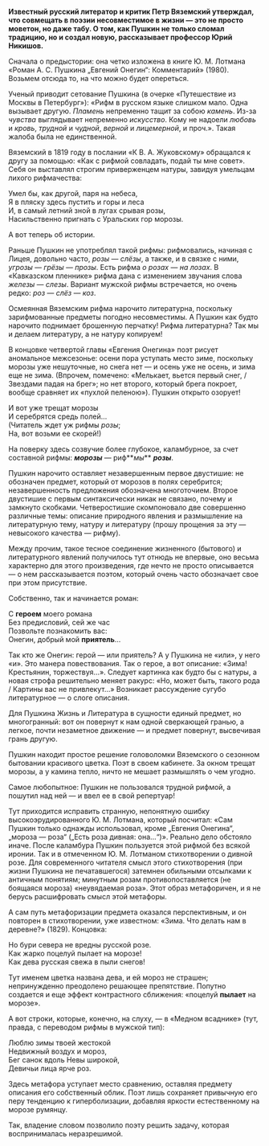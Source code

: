 **Известный русский литератор и критик Петр Вяземский утверждал, что совмещать в поэзии несовместимое в жизни — это не просто моветон, но даже табу. О том, как Пушкин не только сломал традицию, но и создал новую, рассказывает профессор Юрий Никишов.**  


Сначала о предыстории: она четко изложена в книге Ю. М. Лотмана «Роман А. С. Пушкина „Евгений Онегин“: Комментарий» (1980). Возьмем отсюда то, на что можно будет опереться.

Ученый приводит сетование Пушкина (в очерке «Путешествие из Москвы в Петербург»): «Рифм в русском языке слишком мало. Одна вызывает другую. _Пламень_ непременно тащит за собою _камень_. Из-за _чувства_ выглядывает непременно _искусство_. Кому не надоели _любовь_ и _кровь_, _трудной_ и _чудной_, _верной_ и _лицемерной_, и проч.». Такая жалоба была не единственной.

Вяземский в 1819 году в послании «К В. А. Жуковскому» обращался к другу за помощью: «Как с рифмой совладать, подай ты мне совет». Себя он выставлял строгим приверженцем натуры, завидуя умельцам лихого рифмачества:

Умел бы, как другой, паря на небеса,  
Я в пляску здесь пустить и горы и леса  
И, в самый летний зной в лугах срывая розы,  
Насильственно пригнать с Уральских гор морозы.

А вот теперь об истории.

Раньше Пушкин не употреблял такой рифмы: рифмовались, начиная с Лицея, довольно часто, _розы — слёзы_, а также, и в связке с ними, _угрозы — грёзы — прозы_. Есть рифма _о розах — на лозах_. В «Кавказском пленнике» рифма дана с изменением звучания слова _железы — слезы_. Вариант мужской рифмы встречается, но очень редко: _роз — слёз — коз_.

Осмеянная Вяземским рифма нарочито литературна, поскольку зарифмованные предметы погодно несовместимы. А Пушкин как будто нарочито поднимает брошенную перчатку! Рифма литературна? Так мы и делаем литературу, а не натуру копируем!

В концовке четвертой главы «Евгения Онегина» поэт рисует аномальное межсезонье: осени пора уступать место зиме, поскольку морозы уже нешуточные, но снега нет — и осень уже не осень, и зима еще не зима. (Впрочем, помечено: «Мелькает, вьется первый снег, / Звездами падая на брег»; но нет второго, который брега покроет, вообще сравняет их «пухлой пеленою»). Пушкин открыто озорует!

И вот уже трещат морозы  
И серебрятся средь полей…  
(Читатель ждет уж рифмы _розы_;  
На, вот возьми ее скорей!)

На поверку здесь созвучие более глубокое, каламбурное, за счет составной рифмы: **_морозы_** — риф**_мы_** **_розы_**.

Пушкин нарочито оставляет незавершенным первое двустишие: не обозначен предмет, который от морозов в полях серебрится; незавершенность предложения обозначена многоточием. Второе двустишие с первым синтаксически никак не связано, почему и замкнуто скобками. Четверостишие скомпоновало две совершенно различные темы: описание природного явления и размышление на литературную тему, натуру и литературу (прошу прощения за эту — невысокого качества — рифму).

Между прочим, такое тесное соединение жизненного (бытового) и литературного явлений получилось тут отнюдь не впервые, оно весьма характерно для этого произведения, где нечто не просто описывается — о нем рассказывается поэтом, который очень часто обозначает свое при этом присутствие.

Собственно, так и начинается роман:

С **героем** моего романа  
Без предисловий, сей же час  
Позвольте познакомить вас:  
Онегин, добрый мой **приятель**…

Так кто же Онегин: герой — или приятель? А у Пушкина не «или», у него «и». Это манера повествования. Так о герое, а вот описание: «Зима! Крестьянин, торжествуя…». Следует картинка как будто бы с натуры, а новая строфа решительно меняет ракурс: «Но, может быть, такого рода / Картины вас не привлекут…» Возникает рассуждение сугубо литературное — о слоге описания.

Для Пушкина Жизнь и Литература в сущности единый предмет, но многогранный: вот он повернут к нам одной сверкающей гранью, а легкое, почти незаметное движение — и предмет повернут, высвечивая грань другую.

Пушкин находит простое решение головоломки Вяземского о сезонном бытовании красивого цветка. Поэт в своем кабинете. За окном трещат морозы, а у камина тепло, ничто не мешает размышлять о чем угодно.

Самое любопытное: Пушкин не пользовался трудной рифмой, а пошутил над ней — и ввел ее в свой репертуар!

Тут приходится исправить странную, непонятную ошибку высокоэрудированного Ю. М. Лотмана, который посчитал: «Сам Пушкин только однажды использовал, кроме „Евгения Онегина“, „мороза — роза“ („Есть роза дивная: она…“)»[‌](#). Реально дело обстояло иначе. После каламбура Пушкин пользуется этой рифмой без всякой иронии. Так и в отмеченном Ю. М. Лотманом стихотворении о дивной розе. Для современного читателя смысл этого стихотворения (при жизни Пушкина не печатавшегося) затемнен обильными отсылками к античным понятиям; минутным розам противопоставляется (не боящаяся мороза) «неувядаемая роза». Этот образ метафоричен, и я не берусь расшифровать смысл этой метафоры.

А сам путь метафоризации предмета оказался перспективным, и он повторен в стихотворении, уже известном: «Зима. Что делать нам в деревне?» (1829). Концовка:

Но бури севера не вредны русской розе.  
Как жарко поцелуй пылает на морозе!  
Как дева русская свежа в пыли снегов!

Тут именем цветка названа дева, и ей мороз не страшен; непринужденно преодолено решающее препятствие. Попутно создается и еще эффект контрастного сближения: «поцелуй **пылает** на морозе».

А вот строки, которые, конечно, на слуху, — в «Медном всаднике» (тут, правда, с переводом рифмы в мужской тип):

Люблю зимы твоей жестокой  
Недвижный воздух и мороз,  
Бег санок вдоль Невы широкой,  
Девичьи лица ярче роз.

Здесь метафора уступает место сравнению, оставляя предмету описания его собственный облик. Поэт лишь сохраняет привычную его перу тенденцию к гиперболизации, добавляя яркости естественному на морозе румянцу.

Так, владение словом позволило поэту решить задачу, которая воспринималась неразрешимой.
